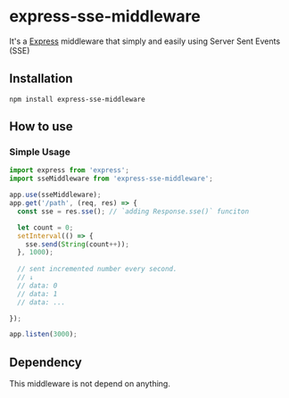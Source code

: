 # express-sse-middleware
It's a [Express](https://github.com/expressjs/express) middleware that simply and easily using Server Sent Events (SSE) 

## Installation

```
npm install express-sse-middleware
```

## How to use

### Simple Usage
```javascript
import express from 'express';
import sseMiddleware from 'express-sse-middleware';

app.use(sseMiddleware);
app.get('/path', (req, res) => {
  const sse = res.sse(); // `adding Response.sse()` funciton

  let count = 0;
  setInterval(() => {
    sse.send(String(count++));
  }, 1000);
  
  // sent incremented number every second.
  // ↓
  // data: 0
  // data: 1
  // data: ...

});

app.listen(3000);
```

## Dependency
This middleware is not depend on anything.

